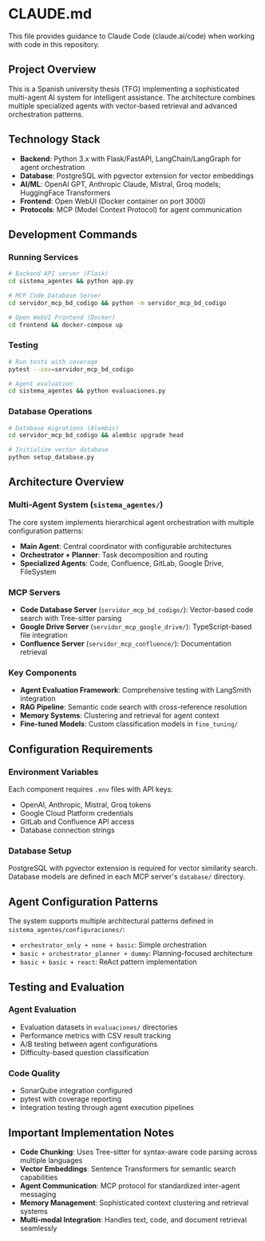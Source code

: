 # CLAUDE.md

This file provides guidance to Claude Code (claude.ai/code) when working with code in this repository.

## Project Overview

This is a Spanish university thesis (TFG) implementing a sophisticated multi-agent AI system for intelligent assistance. The architecture combines multiple specialized agents with vector-based retrieval and advanced orchestration patterns.

## Technology Stack

- **Backend**: Python 3.x with Flask/FastAPI, LangChain/LangGraph for agent orchestration
- **Database**: PostgreSQL with pgvector extension for vector embeddings
- **AI/ML**: OpenAI GPT, Anthropic Claude, Mistral, Groq models; HuggingFace Transformers
- **Frontend**: Open WebUI (Docker container on port 3000)
- **Protocols**: MCP (Model Context Protocol) for agent communication

## Development Commands

### Running Services
```bash
# Backend API server (Flask)
cd sistema_agentes && python app.py

# MCP Code Database Server
cd servidor_mcp_bd_codigo && python -m servidor_mcp_bd_codigo

# Open WebUI Frontend (Docker)
cd frontend && docker-compose up
```

### Testing
```bash
# Run tests with coverage
pytest --cov=servidor_mcp_bd_codigo

# Agent evaluation
cd sistema_agentes && python evaluaciones.py
```

### Database Operations
```bash
# Database migrations (Alembic)
cd servidor_mcp_bd_codigo && alembic upgrade head

# Initialize vector database
python setup_database.py
```

## Architecture Overview

### Multi-Agent System (`sistema_agentes/`)
The core system implements hierarchical agent orchestration with multiple configuration patterns:
- **Main Agent**: Central coordinator with configurable architectures
- **Orchestrator + Planner**: Task decomposition and routing
- **Specialized Agents**: Code, Confluence, GitLab, Google Drive, FileSystem

### MCP Servers
- **Code Database Server** (`servidor_mcp_bd_codigo/`): Vector-based code search with Tree-sitter parsing
- **Google Drive Server** (`servidor_mcp_google_drive/`): TypeScript-based file integration
- **Confluence Server** (`servidor_mcp_confluence/`): Documentation retrieval

### Key Components
- **Agent Evaluation Framework**: Comprehensive testing with LangSmith integration
- **RAG Pipeline**: Semantic code search with cross-reference resolution
- **Memory Systems**: Clustering and retrieval for agent context
- **Fine-tuned Models**: Custom classification models in `fine_tuning/`

## Configuration Requirements

### Environment Variables
Each component requires `.env` files with API keys:
- OpenAI, Anthropic, Mistral, Groq tokens
- Google Cloud Platform credentials
- GitLab and Confluence API access
- Database connection strings

### Database Setup
PostgreSQL with pgvector extension is required for vector similarity search. Database models are defined in each MCP server's `database/` directory.

## Agent Configuration Patterns

The system supports multiple architectural patterns defined in `sistema_agentes/configuraciones/`:
- `orchestrator_only + none + basic`: Simple orchestration
- `basic + orchestrator_planner + dummy`: Planning-focused architecture  
- `basic + basic + react`: ReAct pattern implementation

## Testing and Evaluation

### Agent Evaluation
- Evaluation datasets in `evaluaciones/` directories
- Performance metrics with CSV result tracking
- A/B testing between agent configurations
- Difficulty-based question classification

### Code Quality
- SonarQube integration configured
- pytest with coverage reporting
- Integration testing through agent execution pipelines

## Important Implementation Notes

- **Code Chunking**: Uses Tree-sitter for syntax-aware code parsing across multiple languages
- **Vector Embeddings**: Sentence Transformers for semantic search capabilities  
- **Agent Communication**: MCP protocol for standardized inter-agent messaging
- **Memory Management**: Sophisticated context clustering and retrieval systems
- **Multi-modal Integration**: Handles text, code, and document retrieval seamlessly